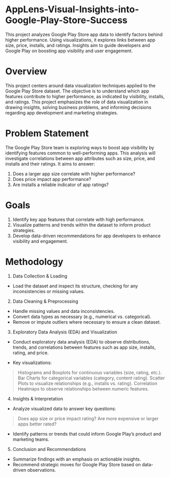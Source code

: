 # AppLens-Visual-Insights-into-Google-Play-Store-Success
This project analyzes Google Play Store app data to identify factors behind higher performance. Using visualizations, it explores links between app size, price, installs, and ratings. Insights aim to guide developers and Google Play on boosting app visibility and user engagement.


# Overview
This project centers around data visualization techniques applied to the Google Play Store dataset. The objective is to understand which app features contribute to higher performance, as indicated by visibility, installs, and ratings. This project emphasizes the role of data visualization in drawing insights, solving business problems, and informing decisions regarding app development and marketing strategies.

# Problem Statement
The Google Play Store team is exploring ways to boost app visibility by identifying features common to well-performing apps. This analysis will investigate correlations between app attributes such as size, price, and installs and their ratings. It aims to answer:

1. Does a larger app size correlate with higher performance?
2. Does price impact app performance?
3. Are installs a reliable indicator of app ratings?

# Goals
1. Identify key app features that correlate with high performance.
2. Visualize patterns and trends within the dataset to inform product strategies.
3. Develop data-driven recommendations for app developers to enhance visibility and engagement.

# Methodology
1. Data Collection & Loading
* Load the dataset and inspect its structure, checking for any inconsistencies or missing values.

2. Data Cleaning & Preprocessing
* Handle missing values and data inconsistencies.
* Convert data types as necessary (e.g., numerical vs. categorical).
* Remove or impute outliers where necessary to ensure a clean dataset.

3. Exploratory Data Analysis (EDA) and Visualization
* Conduct exploratory data analysis (EDA) to observe distributions, trends, and correlations between features such as app size, installs, rating, and price.

* Key visualizations:
> Histograms and Boxplots for continuous variables (size, rating, etc.).
> Bar Charts for categorical variables (category, content rating).
> Scatter Plots to visualize relationships (e.g., installs vs. rating).
> Correlation Heatmaps to observe relationships between numeric features.

4. Insights & Interpretation
* Analyze visualized data to answer key questions:
> Does app size or price impact rating?
> Are more expensive or larger apps better rated?
* Identify patterns or trends that could inform Google Play’s product and marketing teams.

5. Conclusion and Recommendations
* Summarize findings with an emphasis on actionable insights.
* Recommend strategic moves for Google Play Store based on data-driven observations.
